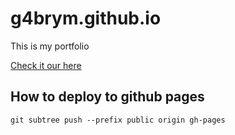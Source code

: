 # g4brym.github.io
This is my portfolio

[Check it our here](https://www.g4brym.ovh)


## How to deploy to github pages
`git subtree push --prefix public origin gh-pages`
